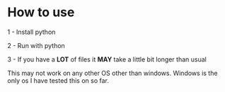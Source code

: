 # How to use

1 - Install python

2 - Run with python

3 - If you have a **LOT** of files it **MAY** take a little bit longer than usual

This may not work on any other OS other than windows. Windows is the only os I have tested this on so far.
